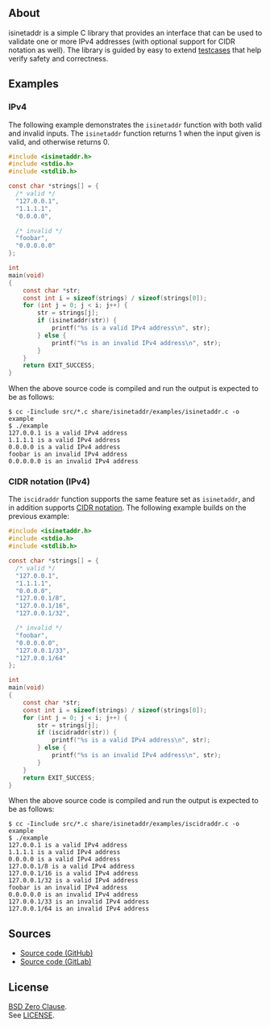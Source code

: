 ## About

isinetaddr is a simple C library that provides an interface that can
be used to validate one or more IPv4 addresses (with optional support
for CIDR notation as well). The library is guided by easy to extend
[testcases](test/) that help verify safety and correctness.

## Examples

### IPv4

The following example demonstrates the `isinetaddr` function with
both valid and invalid inputs. The `isinetaddr` function returns 1
when the input given is valid, and otherwise returns 0.

```C
#include <isinetaddr.h>
#include <stdio.h>
#include <stdlib.h>

const char *strings[] = {
  /* valid */
  "127.0.0.1",
  "1.1.1.1",
  "0.0.0.0",

  /* invalid */
  "foobar",
  "0.0.0.0.0"
};

int
main(void)
{
    const char *str;
    const int i = sizeof(strings) / sizeof(strings[0]);
    for (int j = 0; j < i; j++) {
        str = strings[j];
        if (isinetaddr(str)) {
            printf("%s is a valid IPv4 address\n", str);
        } else {
            printf("%s is an invalid IPv4 address\n", str);
        }
    }
    return EXIT_SUCCESS;
}
```

When the above source code is compiled and run the output is
expected to be as follows:

```
$ cc -Iinclude src/*.c share/isinetaddr/examples/isinetaddr.c -o example
$ ./example
127.0.0.1 is a valid IPv4 address
1.1.1.1 is a valid IPv4 address
0.0.0.0 is a valid IPv4 address
foobar is an invalid IPv4 address
0.0.0.0.0 is an invalid IPv4 address
```

### CIDR notation (IPv4)

The `iscidraddr` function supports the same feature set as `isinetaddr`, and
in addition supports
[CIDR notation](https://en.wikipedia.org/wiki/Classless_Inter-Domain_Routing#CIDR_notation).
The following example builds on the previous example:

```C
#include <isinetaddr.h>
#include <stdio.h>
#include <stdlib.h>

const char *strings[] = {
  /* valid */
  "127.0.0.1",
  "1.1.1.1",
  "0.0.0.0",
  "127.0.0.1/8",
  "127.0.0.1/16",
  "127.0.0.1/32",

  /* invalid */
  "foobar",
  "0.0.0.0.0",
  "127.0.0.1/33",
  "127.0.0.1/64"
};

int
main(void)
{
    const char *str;
    const int i = sizeof(strings) / sizeof(strings[0]);
    for (int j = 0; j < i; j++) {
        str = strings[j];
        if (iscidraddr(str)) {
            printf("%s is a valid IPv4 address\n", str);
        } else {
            printf("%s is an invalid IPv4 address\n", str);
        }
    }
    return EXIT_SUCCESS;
}
```

When the above source code is compiled and run the output is
expected to be as follows:

```
$ cc -Iinclude src/*.c share/isinetaddr/examples/iscidraddr.c -o example
$ ./example
127.0.0.1 is a valid IPv4 address
1.1.1.1 is a valid IPv4 address
0.0.0.0 is a valid IPv4 address
127.0.0.1/8 is a valid IPv4 address
127.0.0.1/16 is a valid IPv4 address
127.0.0.1/32 is a valid IPv4 address
foobar is an invalid IPv4 address
0.0.0.0.0 is an invalid IPv4 address
127.0.0.1/33 is an invalid IPv4 address
127.0.0.1/64 is an invalid IPv4 address
```

## Sources

* [Source code (GitHub)](https://github.com/0x1eef/isinetaddr#readme)
* [Source code (GitLab)](https://gitlab.com/0x1eef/isinetaddr#about)

## <a id="license"> License </a>

[BSD Zero Clause](https://choosealicense.com/licenses/0bsd/).
<br>
See [LICENSE](./LICENSE).
